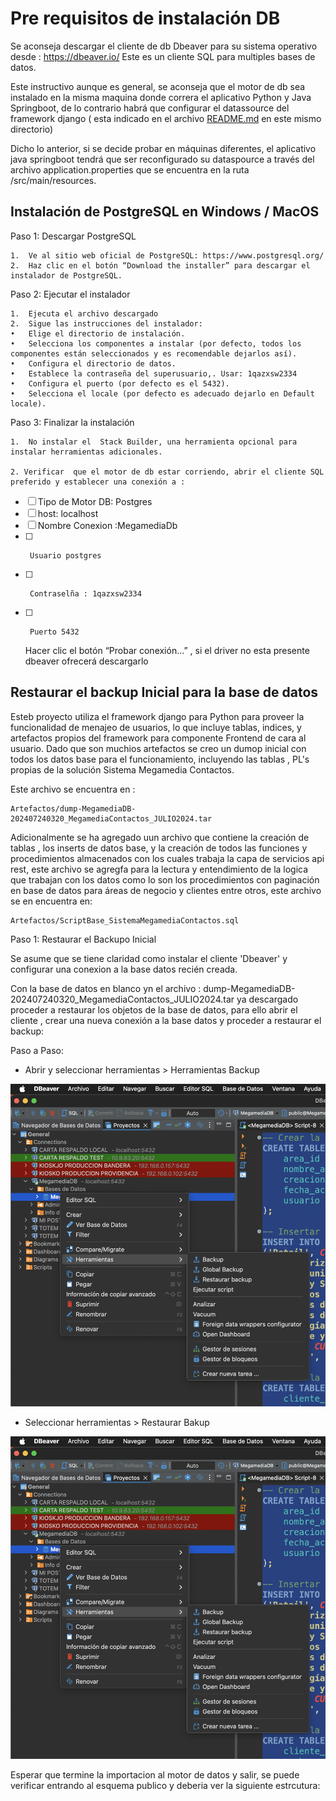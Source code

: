 # Pre requisitos de instalación DB

Se aconseja descargar el cliente de db Dbeaver para su sistema operativo desde : 
https://dbeaver.io/ Este es un cliente SQL para multiples bases de datos.

Este instructivo aunque es general, se aconseja que el motor de db sea instalado en la 
misma maquina donde correra el aplicativo Python y Java Springboot, de lo contrario habrá 
que configurar el datassource del framework django ( esta indicado en el archivo [README.md](https://github.com/odonata/MegamediaContactos/blob/main/README.md) en este mismo directorio)

Dicho lo anterior, si se decide probar en máquinas diferentes, el aplicativo java springboot tendrá 
que ser reconfigurado su dataspource a través del archivo application.properties que se encuentra 
en la ruta /src/main/resources.

## Instalación de PostgreSQL en Windows / MacOS

Paso 1: Descargar PostgreSQL

	1.	Ve al sitio web oficial de PostgreSQL: https://www.postgresql.org/
	2.	Haz clic en el botón “Download the installer” para descargar el instalador de PostgreSQL.

Paso 2: Ejecutar el instalador

	1.	Ejecuta el archivo descargado 
	2.	Sigue las instrucciones del instalador:
	•	Elige el directorio de instalación.
	•	Selecciona los componentes a instalar (por defecto, todos los componentes están seleccionados y es recomendable dejarlos así).
	•	Configura el directorio de datos.
	•	Establece la contraseña del superusuario,. Usar: 1qazxsw2334
	•	Configura el puerto (por defecto es el 5432).
	•	Selecciona el locale (por defecto es adecuado dejarlo en Default locale).

Paso 3: Finalizar la instalación

	1.	No instalar el  Stack Builder, una herramienta opcional para instalar herramientas adicionales.

	2. Verificar  que el motor de db estar corriendo, abrir el cliente SQL preferido y establecer una conexión a :
- [ ] 	Tipo de Motor DB: Postgres
- [ ] 	host: localhost
- [ ] 	Nombre Conexion :MegamediaDb
- [ ]      Usuario postgres
- [ ]      Contraselña : 1qazxsw2334
- [ ]      Puerto 5432
     
	Hacer clic el botón “Probar conexión…” , si el driver no esta presente dbeaver ofrecerá descargarlo

## Restaurar el backup Inicial para la base de datos

Esteb proyecto utiliza el framework django para Python para proveer la funcionalidad de menajeo de usuarios, lo que incluye 
tablas, indices, y artefactos propios del framework para componente Frontend de cara al usuario. Dado que son muchios artefactos
se creo un dumop inicial con todos los datos base para el funcionamiento, incluyendo las tablas , PL's propias de la solución
Sistema Megamedia Contactos.

Este archivo se encuentra en : 

	Artefactos/dump-MegamediaDB-202407240320_MegamediaContactos_JULIO2024.tar

Adicionalmente se ha agregado uun archivo que contiene la creación de tablas , los inserts de datos base, y la creación de todos 
las funciones y procedimientos almacenados con los cuales trabaja la capa de servicios api rest, este archivo se agregfa para 
la lectura y entendimiento de la logica que trabajan con los datos como lo son los procedimientos con paginación en base de datos
para áreas de negocio y clientes entre otros, este archivo se en encuentra en:

	Artefactos/ScriptBase_SistemaMegamediaContactos.sql

Paso 1: Restaurar el Backupo Inicial

Se asume que se tiene claridad como instalar el cliente 'Dbeaver' y configurar una conexion a la base datos recién creada.

Con la base de datos en blanco yn el archivo : dump-MegamediaDB-202407240320_MegamediaContactos_JULIO2024.tar ya descargado
proceder a restaurar los objetos de la base de datos, para ello abrir el cliente , crear una nueva conexión a la base datos
y proceder a restaurar el backup:

Paso a Paso:

* Abrir y seleccionar herramientas > Herramientas Backup

![Restaurar Bakup](https://github.com/odonata/MegamediaContactos/blob/main/Artefactos/imagenes/herramientas_backup.png)

* Seleccionar herramientas > Restaurar Bakup

![Restaurar Bakup](https://github.com/odonata/MegamediaContactos/blob/main/Artefactos/imagenes/herramientas_backup.png)

Esperar que termine la importacion al motor de datos y salir, se puede verificar entrando 
al esquema publico y deberia ver la siguiente estrcutura:



